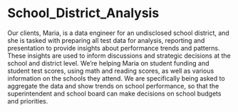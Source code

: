 # School_District_Analysis
Our clients, Maria, is a data engineer for an undisclosed school district, and she is tasked with preparing all test data for analysis, reporting and presentation to provide insights about performance trends and patterns. These insights are used to inform discussions and strategic decisions at the school and district level. We’re helping Maria on student funding and student test scores, using math and reading scores, as well as various information on the schools they attend. We are specifically being asked to aggregate the data and show trends on school performance, so that the superintendent and school board can make decisions on school budgets and priorities.
